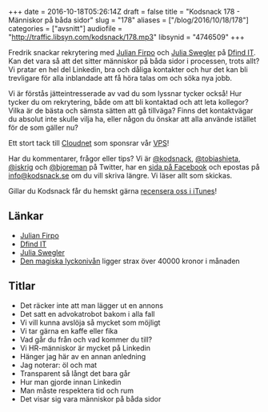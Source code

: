 +++
date = 2016-10-18T05:26:14Z
draft = false
title = "Kodsnack 178 - Människor på båda sidor"
slug = "178"
aliases = ["/blog/2016/10/18/178"]
categories = ["avsnitt"]
audiofile = "http://traffic.libsyn.com/kodsnack/178.mp3"
libsynid = "4746509"
+++

Fredrik snackar rekrytering med [Julian Firpo](https://twitter.com/@julianfirpo) och [Julia Swegler](https://www.linkedin.com/in/julia-swegler-632918b0) på [Dfind IT](https://www.dfind.se/it/). Kan det vara så att det sitter människor på båda sidor i processen, trots allt? Vi pratar en hel del Linkedin, bra och dåliga kontakter och hur det kan bli trevligare för alla inblandade att få höra talas om och söka nya jobb.

Vi är förstås jätteintresserade av vad du som lyssnar tycker också! Hur tycker du om rekrytering, både om att bli kontaktad och att leta kollegor? Vilka är de bästa och sämsta sätten att gå tillväga? Finns det kontaktvägar du absolut inte skulle vilja ha, eller någon du önskar att alla använde istället för de som gäller nu?

Ett stort tack till [Cloudnet](http://www.cloudnet.se) som sponsrar vår [VPS](http://en.wikipedia.org/wiki/Virtual_private_server)!

Har du kommentarer, frågor eller tips? Vi är [@kodsnack](https://www.twitter.com/kodsnack), [@tobiashieta](https://www.twitter.com/tobiashieta), [@iskrig](https://www.twitter.com/iskrig) och [@bjoreman](https://www.twitter.com/bjoreman) på Twitter, har en [sida på Facebook](https://www.facebook.com/kodsnack) och epostas på [info@kodsnack.se](mailto:info@kodsnack.se) om du vill skriva längre. Vi läser allt som skickas.

Gillar du Kodsnack får du hemskt gärna [recensera oss i iTunes](http://itunes.apple.com/se/podcast/kodsnack/id561631498?l=en)!

## Länkar ##
* [Julian Firpo](https://twitter.com/@julianfirpo)
* [Dfind IT](https://www.dfind.se/it/)
* [Julia Swegler](https://www.linkedin.com/in/julia-swegler-632918b0)
* [Den magiska lyckonivån](http://www.aftonbladet.se/nyheter/article13197962.ab) ligger strax över 40000 kronor i månaden

## Titlar ##
* Det räcker inte att man lägger ut en annons	
* Det satt en advokatrobot bakom i alla fall
* Vi vill kunna avslöja så mycket som möjligt
* Vi tar gärna en kaffe eller fika
* Vad går du från och vad kommer du till?
* Vi HR-människor är mycket på Linkedin
* Hänger jag här av en annan anledning
* Jag noterar: öl och mat
* Transparent så långt det bara går
* Hur man gjorde innan Linkedin
* Man måste respektera tid och rum
* Det visar sig vara människor på båda sidor